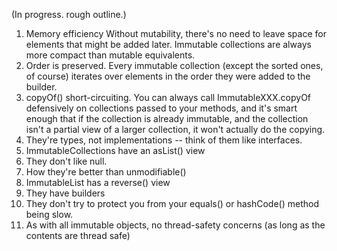 (In progress. rough outline.)

  1. Memory efficiency
Without mutability, there's no need to leave space for elements that might be added later.  Immutable collections are always more compact than mutable equivalents.
  1. Order is preserved.  Every immutable collection (except the sorted ones, of course) iterates over elements in the order they were added to the builder.
  1. copyOf() short-circuiting.  You can always call ImmutableXXX.copyOf defensively on collections passed to your methods, and it's smart enough that if the collection is already immutable, and the collection isn't a partial view of a larger collection, it won't actually do the copying.
  1. They're types, not implementations -- think of them like interfaces.
  1. ImmutableCollections have an asList() view
  1. They don't like null.
  1. How they're better than unmodifiable()
  1. ImmutableList has a reverse() view
  1. They have builders
  1. They don't try to protect you from your equals() or hashCode() method being slow.
  1. As with all immutable objects, no thread-safety concerns (as long as the contents are thread safe)